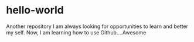 # hello-world
Another repository
I am always looking for opportunities to learn and better my self.
Now, I am learning how to use Github....Awesome

